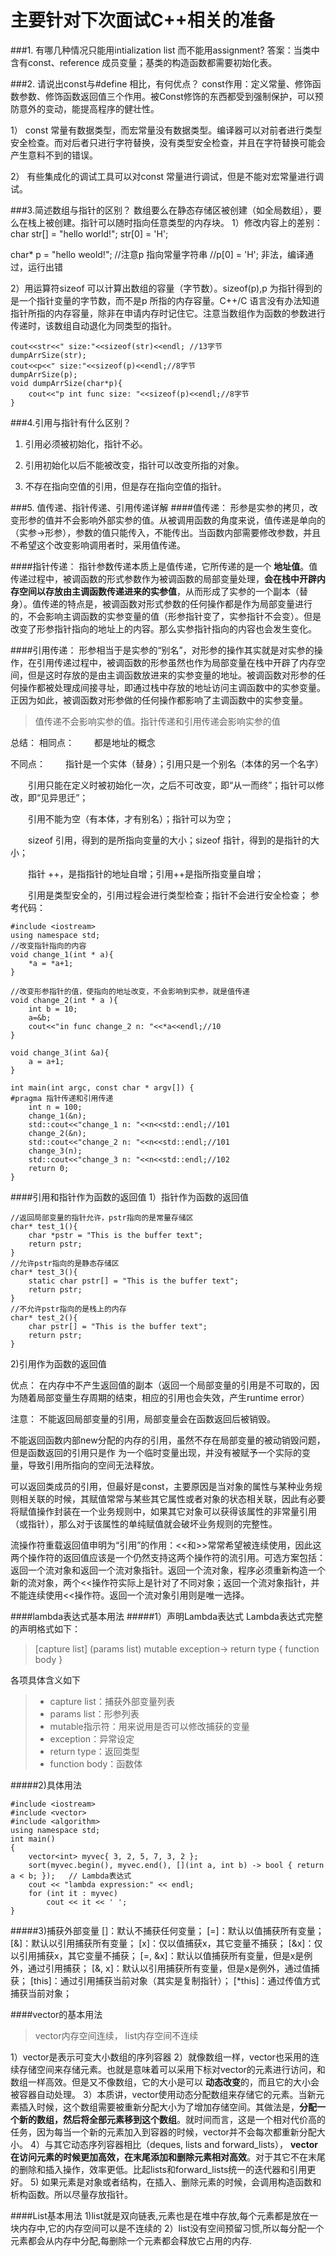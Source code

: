 # 主要针对下次面试C++相关的准备

###1. 有哪几种情况只能用intialization list 而不能用assignment?
答案：当类中含有const、reference 成员变量；基类的构造函数都需要初始化表。

###2. 请说出const与#define 相比，有何优点？
const作用：定义常量、修饰函数参数、修饰函数返回值三个作用。被Const修饰的东西都受到强制保护，可以预防意外的变动，能提高程序的健壮性。

1） const 常量有数据类型，而宏常量没有数据类型。编译器可以对前者进行类型安全检查。而对后者只进行字符替换，没有类型安全检查，并且在字符替换可能会产生意料不到的错误。

2） 有些集成化的调试工具可以对const 常量进行调试，但是不能对宏常量进行调试。

###3.简述数组与指针的区别？
数组要么在静态存储区被创建（如全局数组），要么在栈上被创建。指针可以随时指向任意类型的内存块。
1）修改内容上的差别：
char str[] = "hello world!";
str[0] = 'H';

char* p = "hello weold!"; //注意p 指向常量字符串
//p[0] = 'H'; 非法，编译通过，运行出错

2）用运算符sizeof 可以计算出数组的容量（字节数）。sizeof(p),p 为指针得到的是一个指针变量的字节数，而不是p 所指的内存容量。C++/C 语言没有办法知道指针所指的内存容量，除非在申请内存时记住它。注意当数组作为函数的参数进行传递时，该数组自动退化为同类型的指针。
```
cout<<str<<" size:"<<sizeof(str)<<endl; //13字节
dumpArrSize(str);
cout<<p<<" size:"<<sizeof(p)<<endl;//8字节
dumpArrSize(p);
void dumpArrSize(char*p){
    cout<<"p int func size: "<<sizeof(p)<<endl;//8字节
}
```

###4.引用与指针有什么区别？
1) 引用必须被初始化，指针不必。

2) 引用初始化以后不能被改变，指针可以改变所指的对象。

3) 不存在指向空值的引用，但是存在指向空值的指针。

###5. 值传递、指针传递、引用传递详解
####值传递：
形参是实参的拷贝，改变形参的值并不会影响外部实参的值。从被调用函数的角度来说，值传递是单向的（实参->形参），参数的值只能传入，不能传出。当函数内部需要修改参数，并且不希望这个改变影响调用者时，采用值传递。

####指针传递：
指针参数传递本质上是值传递，它所传递的是一个 **地址值**。值传递过程中，被调函数的形式参数作为被调函数的局部变量处理，**会在栈中开辟内存空间以存放由主调函数传递进来的实参值**，从而形成了实参的一个副本（替身）。值传递的特点是，被调函数对形式参数的任何操作都是作为局部变量进行的，不会影响主调函数的实参变量的值（形参指针变了，实参指针不会变）。但是改变了形参指针指向的地址上的内容。那么实参指针指向的内容也会发生变化。

####引用传递：
形参相当于是实参的“别名”，对形参的操作其实就是对实参的操作，在引用传递过程中，被调函数的形参虽然也作为局部变量在栈中开辟了内存空间，但是这时存放的是由主调函数放进来的实参变量的地址。被调函数对形参的任何操作都被处理成间接寻址，即通过栈中存放的地址访问主调函数中的实参变量。正因为如此，被调函数对形参做的任何操作都影响了主调函数中的实参变量。
>值传递不会影响实参的值。指针传递和引用传递会影响实参的值

总结：
相同点：
　　都是地址的概念

不同点：
　　指针是一个实体（替身）；引用只是一个别名（本体的另一个名字）

　　引用只能在定义时被初始化一次，之后不可改变，即“从一而终”；指针可以修改，即“见异思迁”；

　　引用不能为空（有本体，才有别名）；指针可以为空；

　　sizeof 引用，得到的是所指向变量的大小；sizeof 指针，得到的是指针的大小；

　　指针 ++，是指指针的地址自增；引用++是指所指变量自增；

　　引用是类型安全的，引用过程会进行类型检查；指针不会进行安全检查；
参考代码：
```
#include <iostream>
using namespace std;
//改变指针指向的内容
void change_1(int * a){
    *a = *a+1;
}

//改变形参指针的值，使指向的地址改变，不会影响到实参，就是值传递
void change_2(int * a ){
    int b = 10;
    a=&b;
    cout<<"in func change_2 n: "<<*a<<endl;//10
}

void change_3(int &a){
    a = a+1;
}

int main(int argc, const char * argv[]) {
#pragma 指针传递和引用传递
    int n = 100;
    change_1(&n);
    std::cout<<"change_1 n: "<<n<<std::endl;//101
    change_2(&n);
    std::cout<<"change_2 n: "<<n<<std::endl;//101
    change_3(n);
    std::cout<<"change_3 n: "<<n<<std::endl;//102
    return 0;
}
```

####引用和指针作为函数的返回值
1）指针作为函数的返回值
```
//返回局部变量的指针允许，pstr指向的是常量存储区
char* test_1(){
    char *pstr = "This is the buffer text";
    return pstr;
}
//允许pstr指向的是静态存储区
char* test_3(){
    static char pstr[] = "This is the buffer text";
    return pstr;
}
//不允许pstr指向的是栈上的内存
char* test_2(){
    char pstr[] = "This is the buffer text";
    return pstr;
}
```

2)引用作为函数的返回值

优点：
在内存中不产生返回值的副本（返回一个局部变量的引用是不可取的，因为随着局部变量生存周期的结束，相应的引用也会失效，产生runtime error）

注意：
不能返回局部变量的引用，局部变量会在函数返回后被销毁。

不能返回函数内部new分配的内存的引用，虽然不存在局部变量的被动销毁问题，但是函数返回的引用只是作
为一个临时变量出现，并没有被赋予一个实际的变量，导致引用所指向的空间无法释放。

可以返回类成员的引用，但最好是const，主要原因是当对象的属性与某种业务规则相关联的时候，其赋值常常与某些其它属性或者对象的状态相关联，因此有必要将赋值操作封装在一个业务规则中，如果其它对象可以获得该属性的非常量引用（或指针），那么对于该属性的单纯赋值就会破坏业务规则的完整性。

流操作符重载返回值申明为“引用”的作用：<<和>>常常希望被连续使用，因此这两个操作符的返回值应该是一个仍然支持这两个操作符的流引用。可选方案包括：返回一个流对象和返回一个流对象指针。返回一个流对象，程序必须重新构造一个新的流对象，两个<<操作符实际上是针对了不同对象；返回一个流对象指针，并不能连续使用<<操作符。返回一个流对象引用则是唯一选择。

####lambda表达式基本用法
#####1）声明Lambda表达式
Lambda表达式完整的声明格式如下：
>[capture list] (params list) mutable exception-> return type { function body }

各项具体含义如下
>* capture list：捕获外部变量列表
>* params list：形参列表
>* mutable指示符：用来说用是否可以修改捕获的变量
>* exception：异常设定
>* return type：返回类型
>* function body：函数体

#####2)具体用法
```
#include <iostream>
#include <vector>
#include <algorithm>
using namespace std;
int main()
{
    vector<int> myvec{ 3, 2, 5, 7, 3, 2 };
    sort(myvec.begin(), myvec.end(), [](int a, int b) -> bool { return a < b; });   // Lambda表达式
    cout << "lambda expression:" << endl;
    for (int it : myvec)
        cout << it << ' ';
}
```

#####3)捕获外部变量
[]：默认不捕获任何变量；
[=]：默认以值捕获所有变量；
[&]：默认以引用捕获所有变量；
[x]：仅以值捕获x，其它变量不捕获；
[&x]：仅以引用捕获x，其它变量不捕获；
[=, &x]：默认以值捕获所有变量，但是x是例外，通过引用捕获；
[&, x]：默认以引用捕获所有变量，但是x是例外，通过值捕获；
[this]：通过引用捕获当前对象（其实是复制指针）；
[*this]：通过传值方式捕获当前对象；

####vector的基本用法
>vector内存空间连续， list内存空间不连续

1）vector是表示可变大小数组的序列容器
2）就像数组一样，vector也采用的连续存储空间来存储元素。也就是意味着可以采用下标对vector的元素进行访问，和数组一样高效。但是又不像数组，它的大小是可以 **动态改变**的，而且它的大小会被容器自动处理。
3）本质讲，vector使用动态分配数组来存储它的元素。当新元素插入时候，这个数组需要被重新分配大小为了增加存储空间。其做法是，**分配一个新的数组，然后将全部元素移到这个数组**。就时间而言，这是一个相对代价高的任务，因为每当一个新的元素加入到容器的时候，vector并不会每次都重新分配大小。
4）与其它动态序列容器相比（deques, lists and forward_lists）， **vector在访问元素的时候更加高效，在末尾添加和删除元素相对高效**。对于其它不在末尾的删除和插入操作，效率更低。比起lists和forward_lists统一的迭代器和引用更好。
5) 如果元素是对象或者结构，在插入、删除元素的时候，会调用构造函数和析构函数。所以尽量存放指针。

####List基本用法
1)list就是双向链表,元素也是在堆中存放,每个元素都是放在一块内存中,它的内存空间可以是不连续的
2）list没有空间预留习惯,所以每分配一个元素都会从内存中分配,每删除一个元素都会释放它占用的内存.
























